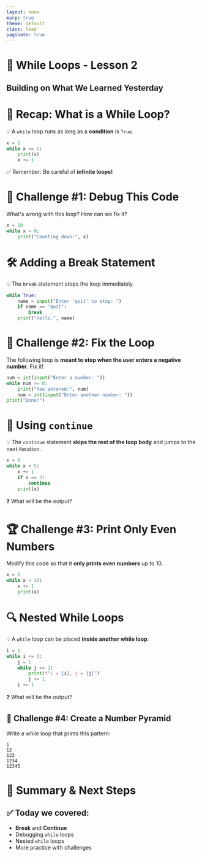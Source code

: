 ```yaml
---
layout: none
marp: true
theme: default
class: lead
paginate: true
---
```


<!-- headingDivider: 1 -->
<!-- backgroundColor: black -->
<!-- class: invert -->

# 🔄 While Loops - Lesson 2

## Building on What We Learned Yesterday

# 🔁 Recap: What is a While Loop?
💡 A `while` loop runs as long as a **condition** is `True`.

```python
x = 1
while x <= 5:
    print(x)
    x += 1
```

✅ Remember: Be careful of **infinite loops!**

# 🚀 Challenge #1: Debug This Code
What's wrong with this loop? How can we fix it?

```python
x = 10
while x > 0:
    print("Counting down:", x)
```

# 🛠 Adding a Break Statement
💡 The `break` statement stops the loop immediately.

```python
while True:
    name = input("Enter 'quit' to stop: ")
    if name == "quit":
        break
    print("Hello,", name)
```

# 🧠 Challenge #2: Fix the Loop
The following loop is **meant to stop when the user enters a negative number**. Fix it!

```python
num = int(input("Enter a number: "))
while num >= 0:
    print("You entered:", num)
    num = int(input("Enter another number: "))
print("Done!")
```

# 🔄 Using `continue`
💡 The `continue` statement **skips the rest of the loop body** and jumps to the next iteration.

```python
x = 0
while x < 5:
    x += 1
    if x == 3:
        continue
    print(x)
```

❓ What will be the output?

# 🏆 Challenge #3: Print Only Even Numbers
Modify this code so that it **only prints even numbers** up to 10.

```python
x = 0
while x < 10:
    x += 1
    print(x)
```

# 🔍 Nested While Loops
💡 A `while` loop can be placed **inside another while loop**.

```python
i = 1
while i <= 3:
    j = 1
    while j <= 2:
        print(f"i = {i}, j = {j}")
        j += 1
    i += 1
```

❓ What will be the output?

## 🎯 Challenge #4: Create a Number Pyramid
Write a while loop that prints this pattern:

```text
1
12
123
1234
12345
```

# 🏁 Summary & Next Steps
## ✅ Today we covered:
- **Break** and **Continue**
- Debugging `while` loops
- Nested `while` loops
- More practice with challenges

